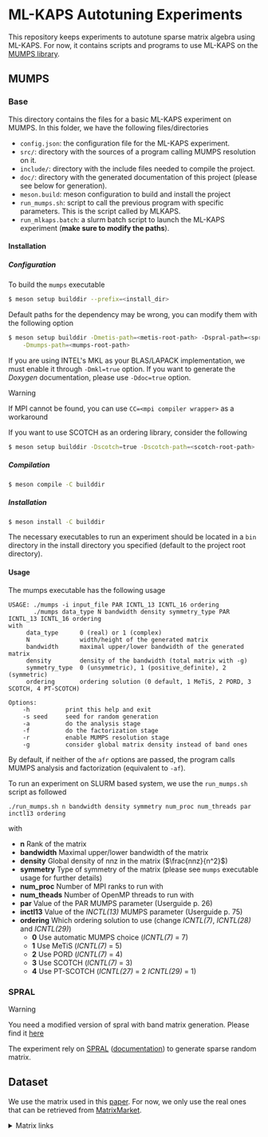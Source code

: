 # ML-KAPS Autotuning Experiments

This repository keeps experiments to autotune sparse matrix algebra using ML-KAPS.
For now, it contains scripts and programs to use ML-KAPS on the [MUMPS library](https://mumps-solver.org).

## MUMPS

### Base
This directory contains the files for a basic ML-KAPS experiment on MUMPS.
In this folder, we have the following files/directories
- `config.json`: the configuration file for the ML-KAPS experiment.
- `src/`: directory with the sources of a program calling MUMPS resolution on it.
- `include/`: directory with the include files needed to compile the project.
- `doc/`: directory with the generated documentation of this project (please see below for generation).
- `meson.build`: meson configuration to build and install the project 
- `run_mumps.sh`: script to call the previous program with specific parameters. This is the script called by MLKAPS.
- `run_mlkaps.batch`: a slurm batch script to launch the ML-KAPS experiment (**make sure to modify the paths**).

#### Installation
##### Configuration
To build the `mumps` executable 
```sh
$ meson setup builddir --prefix=<install_dir>
```
Default paths for the dependency may be wrong, you can modify them with the following option
```sh
$ meson setup builddir -Dmetis-path=<metis-root-path> -Dspral-path=<spral-root-path>\
    -Dmumps-path=<mumps-root-path>
```

If you are using INTEL's MKL as your BLAS/LAPACK implementation, we must enable it through `-Dmkl=true` option.
If you want to generate the *Doxygen* documentation, please use `-Ddoc=true` option.

> [!WARNING]
> If MPI cannot be found, you can use `CC=<mpi compiler wrapper>` as a workaround

If you want to use SCOTCH as an ordering library, consider the following 
```sh
$ meson setup builddir -Dscotch=true -Dscotch-path=<scotch-root-path>
```

##### Compilation

```sh
$ meson compile -C builddir
```

##### Installation

```sh
$ meson install -C builddir
```

The necessary executables to run an experiment should be located in a `bin` directory in the install directory you specified
(default to the project root directory).

#### Usage
The mumps executable has the following usage
```
USAGE: ./mumps -i input_file PAR ICNTL_13 ICNTL_16 ordering
       ./mumps data_type N bandwidth density symmetry_type PAR ICNTL_13 ICNTL_16 ordering
with
     data_type      0 (real) or 1 (complex)
     N              width/height of the generated matrix
     bandwidth      maximal upper/lower bandwidth of the generated matrix
     density        density of the bandwidth (total matrix with -g)
     symmetry_type  0 (unsymmetric), 1 (positive_definite), 2 (symmetric)
     ordering       ordering solution (0 default, 1 MeTiS, 2 PORD, 3 SCOTCH, 4 PT-SCOTCH)

Options:
    -h	        print this help and exit
    -s seed 	seed for random generation
    -a          do the analysis stage
    -f          do the factorization stage
    -r          enable MUMPS resolution stage
    -g          consider global matrix density instead of band ones
```
By default, if neither of the `afr` options are passed, the program calls MUMPS analysis and factorization
(equivalent to `-af`).

To run an experiment on SLURM based system, we use the `run_mumps.sh` script as followed
```
./run_mumps.sh n bandwidth density symmetry num_proc num_threads par inctl13 ordering
```
with
- **n** Rank of the matrix
- **bandwidth** Maximal upper/lower bandwidth of the matrix
- **density** Global density of nnz in the matrix ($\frac{nnz}{n^2}$)
- **symmetry** Type of symmetry of the matrix (please see `mumps` executable usage for further details)
- **num_proc** Number of MPI ranks to run with
- **num_theads** Number of OpenMP threads to run with
- **par** Value of the PAR MUMPS parameter (Userguide p. 26)
- **inctl13** Value of the _INCTL(13)_ MUMPS parameter (Userguide p. 75)
- **ordering** Which ordering solution to use (change _ICNTL(7)_, _ICNTL(28)_ and _ICNTL(29)_)
    - **0** Use automatic MUMPS choice (_ICNTL(7)_ = 7)
    - **1** Use MeTiS (_ICNTL(7)_ = 5)
    - **2** Use PORD  (_ICNTL(7)_ = 4)
    - **3** Use SCOTCH (_ICNTL(7)_ = 3)
    - **4** Use PT-SCOTCH (_ICNTL(27)_ = 2 _ICNTL(29)_ = 1)


### SPRAL
> [!WARNING]
> You need a modified version of spral with band matrix generation. 
> Please find it [here](https://github.com/corentinbeaulieu/spral-band-matrix-generator)

The experiment rely on [SPRAL](https://github.com/ralna/spral) ([documentation](https://www.numerical.rl.ac.uk/spral/doc/latest/C/))
to generate sparse random matrix.



## Dataset

We use the matrix used in this [paper](https://hal.science/hal-03536031v1/document).
For now, we only use the real ones that can be retrieved from [MatrixMarket](https://sparse.tamu.edu/).

<details>
<summary> Matrix links </summary>

This matrix denoted with * aren't used until we can figure out a way to overcome the memory issue.

2. ss: https://sparse.tamu.edu/VLSI/ss
3. nlpkkt80: https://sparse.tamu.edu/Schenk/nlpkkt80 *
4. Serena: https://sparse.tamu.edu/Janna/Serena
5. Geo_1438: https://sparse.tamu.edu/Janna/Geo_1438
7. ML_Geer: https://sparse.tamu.edu/Janna/ML_Geer *
8. Transport: https://sparse.tamu.edu/Janna/Transport
9. Bump_2911: https://sparse.tamu.edu/Janna/Bump_2911
11. vas_stokes_1M: https://sparse.tamu.edu/VLSI/vas_stokes_1M
12. Hook_1498: https://sparse.tamu.edu/Janna/Hook_1498
13. Queen_4147: https://sparse.tamu.edu/Janna/Queen_4147 *
14. dielFilterV2real: https://sparse.tamu.edu/Dziekonski/dielFilterV2real
15. Flan_1565: https://sparse.tamu.edu/Janna/Flan_1565 *
18. PFlow_742: https://sparse.tamu.edu/Janna/PFlow_742
19. Cube_Coup_dt0: https://sparse.tamu.edu/Janna/Cube_Coup_dt0 *
23. Long_Coup_dt0: https://sparse.tamu.edu/Janna/Long_Coup_dt0 *

</details>
